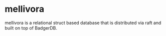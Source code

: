 # mellivora
mellivora is a relational struct based database that is distributed via raft and built on top of
BadgerDB.